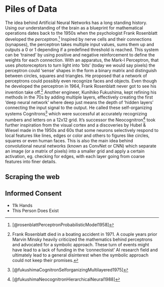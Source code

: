 # Piles of Data

The idea behind Artificial Neural Networks has a long standing history. Using our understanding of the brain as a blueprint for mathematical operations dates back to the 1950s when the psychologist Frank Rosenblatt developed the *perceptron*.[^1] Inspired by nerve cells and their connections (synapses), the perceptron takes multiple input values, sums them up and outputs a 0 or 1 depending if a predefined threshold is reached. This system can be ‘trained’ by using positive and negative reinforcement to define the weights for each connection. With an apparatus, the Mark-I Perceptron, that uses photoreceptors to turn light into ‘bits’ (today we would say pixels) the perceptron could ‘sense’ shapes in the form a binary matrix and distinguish between circles, squares and triangles. He proposed that a network of perceptrons could possibly even recognize faces and objects. Even though he developed the perceptron in 1964, Frank Rosenblatt never got to see his invention take off.[^2] Another engineer, Kunihiko Fukushima, kept refining his methods in the 70s by adding multiple layers, effectively creating the first ‘deep neural network’ where deep just means the depth of ‘hidden layers’ connecting the input signal to the output. He called these self-organizing systems Cognitrons[^3] which were successful at accurately recognizing numbers and letters on a 12x12 grid. It’s successor the Neocognitron[^4] took further inspiration from the visual cortex and a discoveries by Hubel & Wiesel made in the 1950s and 60s that some neurons selectively respond to local features like lines, edges or color and others to figures like circles, squares or even human faces. This is also the main idea behind convolutional neural networks (known as ConvNet or CNN) which separate an image (or a matrix of pixels) into a smaller grid and apply a certain activation, eg. checking for edges, with each layer going from coarse features into finer details. 


## Scraping the web

## Informed Consent
- 11k Hands
- This Person Does Exist

[^1]: [@rosenblattPerceptronProbabilisticModel1958]
[^2]: Frank Rosenblatt died in a boating accident in 1971. A couple years prior Marvin Minsky heavily criticized the mathematics behind perceptrons and advocated for a symbolic approach. These turn of events might have lead to a lack of funding in the ‘connectionist’ AI research field and ultimately lead to a general disinterest when the symbolic approach could not keep their promises.
[^3]: [@fukushimaCognitronSelforganizingMultilayered1975]
[^4]: [@fukushimaNeocognitronHierarchicalNeural1988]